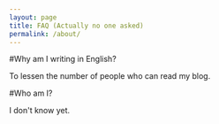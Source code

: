 ```yaml
---
layout: page
title: FAQ (Actually no one asked)
permalink: /about/
---
```


#Why am I writing in English?


To lessen the number of people who can read my blog.


#Who am I?


I don't know yet.




